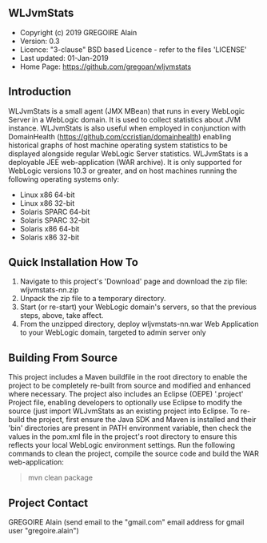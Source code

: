 WLJvmStats
------------

 * Copyright (c) 2019 GREGOIRE Alain
 * Version:  0.3
 * Licence:  "3-clause" BSD based Licence - refer to the files 'LICENSE'
 * Last updated:  01-Jan-2019
 * Home Page:  https://github.com/gregoan/wljvmstats

Introduction
------------

WLJvmStats is a small agent (JMX MBean) that runs in every WebLogic Server in a WebLogic domain. It is used to collect statistics about JVM instance.
WLJvmStats is also useful when employed in conjunction with DomainHealth (https://github.com/ccristian/domainhealth) enabling historical graphs of host machine operating system statistics to be displayed alongside regular WebLogic Server statistics.
WLJvmStats is a deployable JEE web-application (WAR archive). It is only supported for WebLogic versions 10.3 or greater, and on host machines running the following operating systems only: 

 * Linux x86 64-bit
 * Linux x86 32-bit
 * Solaris SPARC 64-bit
 * Solaris SPARC 32-bit
 * Solaris x86 64-bit
 * Solaris x86 32-bit

Quick Installation How To
-------------------------

   1. Navigate to this project's 'Download' page and download the zip file: wljvmstats-nn.zip
   2. Unpack the zip file to a temporary directory.
   3. Start (or re-start) your WebLogic domain's servers, so that the previous steps, above, take affect. 
   4. From the unzipped directory, deploy wljvmstats-nn.war Web Application to your WebLogic domain, targeted to admin server only

Building From Source
--------------------

This project includes a Maven buildfile in the root directory to enable the project to be completely re-built from source and modified and enhanced where necessary.
The project also includes an Eclipse (OEPE) '.project' Project file, enabling developers to optionally use Eclipse to modify the source (just import WLJvmStats as an existing project into Eclipse. 
To re-build the project, first ensure the Java SDK and Maven is installed and their 'bin' directories are present in PATH environment variable, then check the values in the pom.xml file in the project's root directory to ensure this reflects your local WebLogic environment settings. 
Run the following commands to clean the project, compile the source code and build the WAR web-application:

 > mvn clean package

Project Contact
---------------

GREGOIRE Alain (send email to the "gmail.com" email address for gmail user "gregoire.alain")